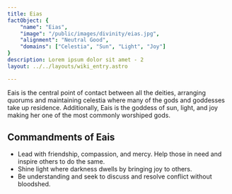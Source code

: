 ```yaml
---
title: Eias
factObject: {
    "name": "Eias",
    "image": "/public/images/divinity/eias.jpg",
    "alignment": "Neutral Good",
    "domains": ["Celestia", "Sun", "Light", "Joy"]
}
description: Lorem ipsum dolor sit amet - 2
layout: ../../layouts/wiki_entry.astro

---
```


Eais is the central point of contact between all the deities, arranging quorums and maintaining celestia where many of the gods and goddesses take up residence. Additionally, Eais is the goddess of sun, light, and joy making her one of the most commonly worshiped gods. 

## Commandments of Eais
* Lead with friendship, compassion, and mercy. Help those in need and inspire others to do the same.
* Shine light where darkness dwells by bringing joy to others.
* Be understanding and seek to discuss and resolve conflict without bloodshed.
